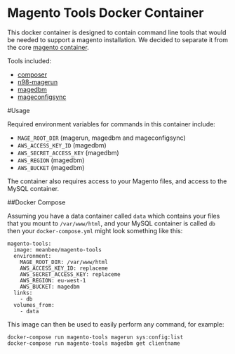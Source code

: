 # Magento Tools Docker Container

This docker container is designed to contain command line tools that would be needed to support a magento installation.  We decided to separate it from the core  [magento container](https://github.com/meanbee/docker-magento).

Tools included:

- [composer](https://getcomposer.org/)
- [n98-magerun](https://github.com/netz98/n98-magerun)
- [magedbm](https://github.com/meanbee/magedbm)
- [mageconfigsync](https://github.com/punkstar/mageconfigsync)

#Usage

Required environment variables for commands in this container include:

- `MAGE_ROOT_DIR` (magerun, magedbm and mageconfigsync)
- `AWS_ACCESS_KEY_ID` (magedbm)
- `AWS_SECRET_ACCESS_KEY` (magedbm)
- `AWS_REGION` (magedbm)
- `AWS_BUCKET` (magedbm)

The container also requires access to your Magento files, and access to the MySQL container.

##Docker Compose

Assuming you have a data container called `data` which contains your files that you mount to `/var/www/html`, and your MySQL container is called `db` then your `docker-compose.yml` might look something like this:

    magento-tools:
      image: meanbee/magento-tools
      environment:
        MAGE_ROOT_DIR: /var/www/html
        AWS_ACCESS_KEY_ID: replaceme
        AWS_SECRET_ACCESS_KEY: replaceme
        AWS_REGION: eu-west-1
        AWS_BUCKET: magedbm
      links:
        - db
      volumes_from:
        - data

This image can then be used to easily perform any command, for example:

    docker-compose run magento-tools magerun sys:config:list
    docker-compose run magento-tools magedbm get clientname

